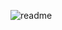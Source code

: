 ![readme](https://github.com/ArthurLealZ/Meu-Portf-lio/assets/127140953/b409df6b-1661-4884-8637-1be7d3d307f8)
